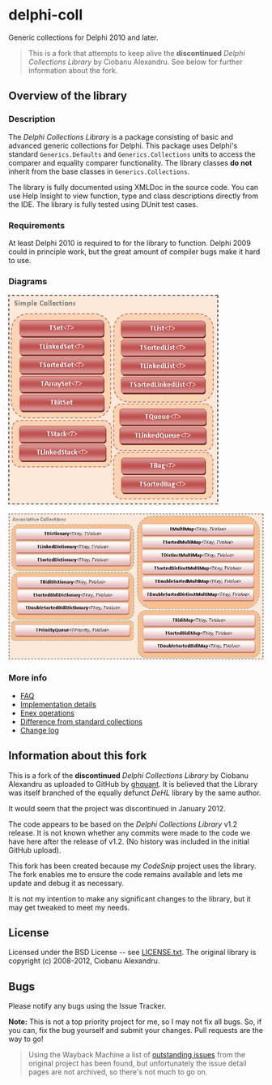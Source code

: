 # delphi-coll

Generic collections for Delphi 2010 and later.

> This is a fork that attempts to keep alive the  **discontinued** *Delphi Collections Library* by Ciobanu Alexandru. See below for further information about the fork.

## Overview of the library

### Description

The *Delphi Collections Library* is a package consisting of basic and advanced generic collections for Delphi. This package uses Delphi's standard `Generics.Defaults` and `Generics.Collections` units to access the comparer and equality comparer functionality. The library classes **do not** inherit from the base classes in `Generics.Collections`.

The library is fully documented using XMLDoc in the source code. You can use Help Insight to view function, type and class descriptions directly from the IDE. The library is fully tested using DUnit test cases.

### Requirements

At least Delphi 2010 is required to for the library to function. Delphi 2009 could in principle work, but the great amount of compiler bugs make it hard to use.

### Diagrams

![Simple collections diagram](media/SimpleCollectionsDiagram.png)

![Associative collections diagram](media/AssocCollectionsDiagram.png)

### More info

* [FAQ](doc/FAQ.md)
* [Implementation details](doc/CollectionDetails.md)
* [Enex operations](doc/EnexOperations.md)
* [Difference from standard collections](doc/DifferencesFromGenericsCollections.md)
* [Change log](changelog.txt)

## Information about this fork

This is a fork of the **discontinued** *Delphi Collections Library* by Ciobanu Alexandru as uploaded to GitHub by [ghquant](https://github.com/ghquant). It is believed that the Library was itself branched of the equally defunct *DeHL* library by the same author.

It would seem that the project was discontinued in January 2012.

The code appears to be based on the *Delphi Collections Library* v1.2 release. It is not known whether any commits were made to the code we have here after the release of v1.2. (No history was included in the initial GitHub upload).

This fork has been created because my *CodeSnip* project uses the library. The fork enables me to ensure the code remains available and lets me update and debug it as necessary.

It is not my intention to make any significant changes to the library, but it may get tweaked to meet my needs.

## License

Licensed under the BSD License -- see [LICENSE.txt](LICENSE.txt). The original library is copyright (c) 2008-2012, Ciobanu Alexandru.

## Bugs

Please notify any bugs using the Issue Tracker.

**Note:** This is not a top priority project for me, so I may not fix all bugs. So, if you can, fix the bug yourself and submit your changes. Pull requests are the way to go!

> Using the Wayback Machine a list of [outstanding issues](http://web.archive.org/web/20140312003357/http://code.google.com/p/delphi-coll/issues/list) from the original project has been found, but unfortunately the issue detail pages are not archived, so there's not much to go on.
